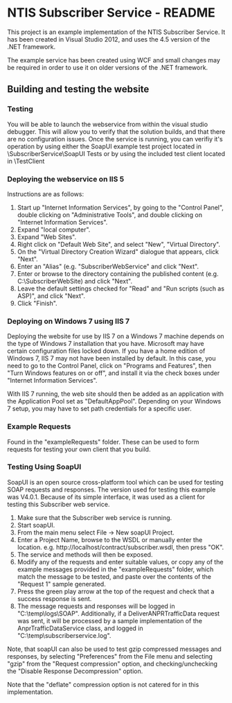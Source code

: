 NTIS Subscriber Service - README
================================

This project is an example implementation of the NTIS Subscriber Service.
It has been created in Visual Studio 2012, and uses the 4.5 version of the .NET framework.

The example service has been created using WCF and small changes may be required in order to use it on older versions of the .NET framework.

Building and testing the website 
----------------------------------------------------------------

### Testing

You will be able to launch the webservice from within the visual studio debugger. This will allow you to verify that the solution builds, and that there are no configuration issues.
Once the service is running, you can verifiy it's operation by using either the SoapUI example test project located in \SubscriberService\SoapUI Tests or by using the included test client located in \TestClient

### Deploying the webservice on IIS 5

Instructions are as follows:

1) Start up "Internet Information Services", by going to the "Control Panel", double clicking on "Administrative Tools", and double clicking on "Internet Information Services".
2) Expand "<machine name>local computer".
3) Expand "Web Sites".
4) Right click on "Default Web Site", and select "New", "Virtual Directory".
5) On the "Virtual Directory Creation Wizard" dialogue that appears, click "Next".
6) Enter an "Alias" (e.g. "SubscriberWebService" and click "Next".
7) Enter or browse to the directory containing the published content (e.g. C:\SubscriberWebSite) and click "Next".
8) Leave the default settings checked for "Read" and "Run scripts (such as ASP)", and click "Next".
9) Click "Finish".

### Deploying on Windows 7 using IIS 7

Deploying the website for use by IIS 7 on a Windows 7 machine depends on the type of Windows 7 installation that you have. Microsoft may have certain configuration files locked down. If you have a home edition of Windows 7, IIS 7 may not have been installed by default. In this case, you need to go to the Control Panel, click on "Programs and Features", then "Turn Windows features on or off", and install it via the check boxes under "Internet Information Services".

With IIS 7 running, the web site should then be added as an application with the Application Pool set as "DefaultAppPool". Depending on your Windows 7 setup, you may have to set path credentials for a specific user.


### Example Requests

Found in the "exampleRequests" folder. These can be used to form requests for testing your own client that you build.


### Testing Using SoapUI

SoapUI is an open source cross-platform tool which can be used for testing SOAP requests and responses. The version used for testing this example was V4.0.1. Because of its simple interface, it was used as a client for testing this Subscriber web service.

1) Make sure that the Subscriber web service is running.
2) Start soapUI.
3) From the main menu select File -> New soapUI Project.
4) Enter a Project Name, browse to the WSDL or manually enter the location. e.g. http://localhost/contract/subscriber.wsdl, then press "OK".
5) The service and methods will then be exposed.
6) Modify any of the requests and enter suitable values, or copy any of the example messages provided in the "exampleRequests" folder, which match the message to be tested, and paste over the contents of the "Request 1" sample generated.
7) Press the green play arrow at the top of the request and check that a success response is sent.
8) The message requests and responses will be logged in "C:\temp\logs\SOAP". Additionally, if a DeliverANPRTrafficData request was sent, it will be processed by a sample implementation of the AnprTrafficDataService class, and logged in "C:\temp\subscriberservice.log".

Note, that soapUI can also be used to test gzip compressed messages and responses, by selecting "Preferences" from the File menu and selecting "gzip" from the "Request compression" option, and checking/unchecking the "Disable Response Decompression" option.

Note that the "deflate" compression option is not catered for in this implementation.
